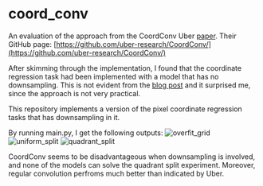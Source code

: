# coord_conv
An evaluation of the approach from the CoordConv Uber [paper](https://arxiv.org/abs/1807.03247).
Their GitHub page: [https://github.com/uber-research/CoordConv/](https://github.com/uber-research/CoordConv/)

After skimming through the implementation, I found that the coordinate regression task had been implemented with a model that has no downsampling.
This is not evident from the [blog post](https://www.uber.com/en-HU/blog/coordconv/) and it surprised me, since the approach is not very practical.

This repository implements a version of the pixel coordinate regression tasks that has downsampling in it.

By running main.py, I get the following outputs:
![overfit_grid](https://user-images.githubusercontent.com/6968154/193356141-59ba6ba6-2eb9-404c-9470-7603c794cc0f.png)
![uniform_split](https://user-images.githubusercontent.com/6968154/193356154-11ebbf4e-dba0-4f5c-96ab-b877d31aea3a.png)
![quadrant_split](https://user-images.githubusercontent.com/6968154/193356165-624545b7-d590-4b45-b5bd-04a199a1a14e.png)

CoordConv seems to be disadvantageous when downsampling is involved, and none of the models can solve the quadrant split experiment. Moreover, regular convolution perfroms much better than indicated by Uber.
